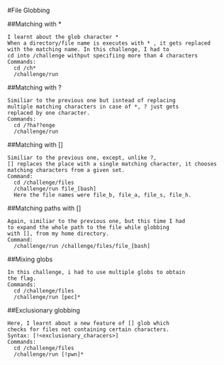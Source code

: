#File Globbing

  ##Matching with *
  
    I learnt about the glob character *
    When a directory/file name is executes with * , it gets replaced
    with the matching name. In this challenge, I had to
    cd into /challenge withput specifiing more than 4 characters
    Commands:
      cd /ch*
      /challenge/run
  
  ##Matching with ?
  
    Similiar to the previous one but isntead of replacing
    multiple matching characters in case of *, ? just gets
    replaced by one character.
    Commands:
      cd /?ha??enge
      /challenge/run
  
  ##Matching with []
  
    Similiar to the previous one, except, unlike ?,
    [] replaces the place with a single matching character, it chooses
    matching characters from a given set.
    Command:
      cd /challenge/files
      /challenge/run file_[bash]
      Here the file names were file_b, file_a, file_s, file_h.
  
  ##Matching paths with []
  
    Again, similiar to the previous one, but this time I had
    to expand the whole path to the file while globbing
    with [], from my home directory.
    Command:
      /challenge/run /challenge/files/file_[bash]
  
  ##Mixing globs
  
    In this challenge, i had to use multiple globs to obtain
    the flag.
    Commands:
      cd /challenge/files
      /challenge/run [pec]*
  
  ##Exclusionary globbing
  
    Here, I learnt about a new feature of [] glob which
    checks for files not containing certain characters.
    Syntax: [!<exclusionary_characers>]
    Commands:
      cd /challenge/files
      /challenge/run [!pwn]*

